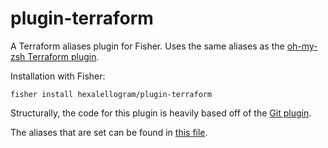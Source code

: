 # plugin-terraform

A Terraform aliases plugin for Fisher. Uses the same aliases as the [oh-my-zsh Terraform plugin](https://github.com/ohmyzsh/ohmyzsh/blob/master/plugins/terraform/terraform.plugin.zsh).

Installation with Fisher:

```fish
fisher install hexalellogram/plugin-terraform
```

Structurally, the code for this plugin is heavily based off of the [Git plugin](https://github.com/jhillyerd/plugin-git).

The aliases that are set can be found in [this file](https://github.com/hexalellogram/plugin-terraform/blob/main/functions/__terraform.init.fish#L9).
